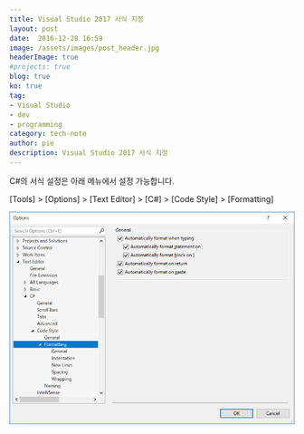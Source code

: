 ```yaml
---
title: Visual Studio 2017 서식 지정
layout: post
date:  2016-12-28 16:59
image: /assets/images/post_header.jpg
headerImage: true
#projects: true
blog: true
ko: true
tag:
- Visual Studio
- dev
- programming
category: tech-note
author: pie
description: Visual Studio 2017 서식 지정
---
```


C#의 서식 설정은 아래 메뉴에서 설정 가능합니다.

[Tools] > [Options] > [Text Editor] > [C#] > [Code Style] > [Formatting]

![0054-1.png](/assets/images/post/0054-1.png)
